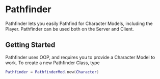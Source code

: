 # Pathfinder

Pathfinder lets you easily Pathfind for Character Models, including the Player. Pathfinder can be used both on the Server and Client.

## Getting Started
Pathfinder uses OOP, and requires you to provide a Character Model to work. To create a new Pathfinder Class, type
```lua
Pathfinder = PathfinderMod.new(Character)
```